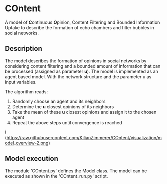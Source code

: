 # COntent
A model of **C**ontinuous **O**pinion, Content Filtering and Bounded Information Uptake to describe the formation of echo chambers and filter bubbles in social networks.

## Description
The model describes the formation of opinions in social networks by considering content filtering and a bounded amount of information that can be processed (assigned as parameter **u**). The model is implemented as an agent based model. With the network structure and the parameter u as input variables. 

The algorithm reads:

1. Randomly choose an agent and its neighbors
2. Determine the **u** closest opinions of its neighbors
3. Take the mean of these **u** closest opinions and assign it to the chosen agent
4. Repeat the above steps until convergence is reached

!(https://raw.githubusercontent.com/KilianZimmerer/COntent/visualization/model_overview-2.png)

## Model execution
The module 'COntent.py' defines the Model class. The model can be executed as shown in the 'COntent_run.py' script.
